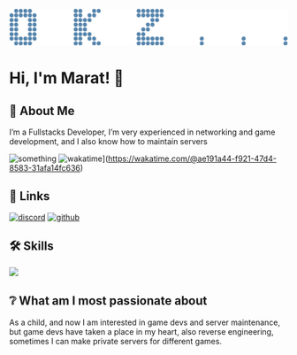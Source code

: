 ![](https://github.com/okz-spec/okz/blob/main/okztitle.png?raw=true)

# Hi, I'm Marat! 👋  

## 🚀 About Me  
I’m a Fullstacks Developer, I’m very experienced in networking and game development, and I also know how to maintain servers

![something](https://komarev.com/ghpvc/?username=okz-spec)
![wakatime](https://wakatime.com/badge/user/ae191a44-f921-47d4-8583-31afa14fc636.svg)](https://wakatime.com/@ae191a44-f921-47d4-8583-31afa14fc636)

## 🔗 Links  
[![discord](https://img.shields.io/badge/discord-000?style=for-the-badge&logo=discord&logoColor=white)](https://discord.com/users/746655806606540910)
[![github](https://img.shields.io/badge/github-000?style=for-the-badge&logo=github&logoColor=white)](https://github.com/okz-spec)  

## 🛠 Skills  
[![](https://skillicons.dev/icons?i=lua,py,js,ts,html,css,cs,cpp,nodejs,sqlite,postgres,mysql,vercel,cloudflare,robloxstudio,windows,linux,raspberrypi,visualstudio,vscode,github,discord)](https://skillicons.dev)

## ❔ What am I most passionate about
As a child, and now I am interested in game devs and server maintenance, but game devs have taken a place in my heart, also reverse engineering, sometimes I can make private servers for different games.
